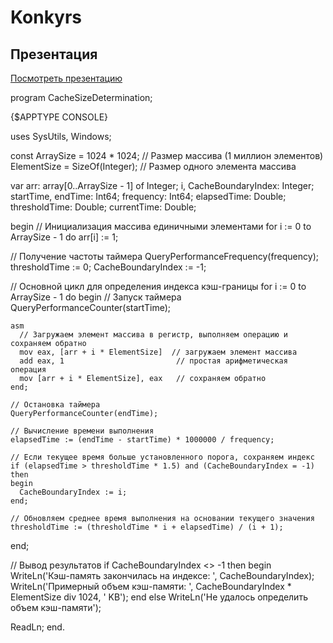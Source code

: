 # Konkyrs
## Презентация

[Посмотреть презентацию](https://github.com/Luxurys-Lukuchi/Konkyrs/raw/main/Analis.pdf)


program CacheSizeDetermination;

{$APPTYPE CONSOLE}

uses
  SysUtils, Windows;

const
  ArraySize = 1024 * 1024; // Размер массива (1 миллион элементов)
  ElementSize = SizeOf(Integer); // Размер одного элемента массива

var
  arr: array[0..ArraySize - 1] of Integer;
  i, CacheBoundaryIndex: Integer;
  startTime, endTime: Int64;
  frequency: Int64;
  elapsedTime: Double;
  thresholdTime: Double;
  currentTime: Double;

begin
  // Инициализация массива единичными элементами
  for i := 0 to ArraySize - 1 do
    arr[i] := 1;

  // Получение частоты таймера
  QueryPerformanceFrequency(frequency);
  thresholdTime := 0;
  CacheBoundaryIndex := -1;

  // Основной цикл для определения индекса кэш-границы
  for i := 0 to ArraySize - 1 do
  begin
    // Запуск таймера
    QueryPerformanceCounter(startTime);

    asm
      // Загружаем элемент массива в регистр, выполняем операцию и сохраняем обратно
      mov eax, [arr + i * ElementSize]  // загружаем элемент массива
      add eax, 1                         // простая арифметическая операция
      mov [arr + i * ElementSize], eax   // сохраняем обратно
    end;

    // Остановка таймера
    QueryPerformanceCounter(endTime);

    // Вычисление времени выполнения
    elapsedTime := (endTime - startTime) * 1000000 / frequency;

    // Если текущее время больше установленного порога, сохраняем индекс
    if (elapsedTime > thresholdTime * 1.5) and (CacheBoundaryIndex = -1) then
    begin
      CacheBoundaryIndex := i;
    end;

    // Обновляем среднее время выполнения на основании текущего значения
    thresholdTime := (thresholdTime * i + elapsedTime) / (i + 1);
  end;

  // Вывод результатов
  if CacheBoundaryIndex <> -1 then
  begin
    WriteLn('Кэш-память закончилась на индексе: ', CacheBoundaryIndex);
    WriteLn('Примерный объем кэш-памяти: ', CacheBoundaryIndex * ElementSize div 1024, ' KB');
  end
  else
    WriteLn('Не удалось определить объем кэш-памяти');

  ReadLn;
end.

